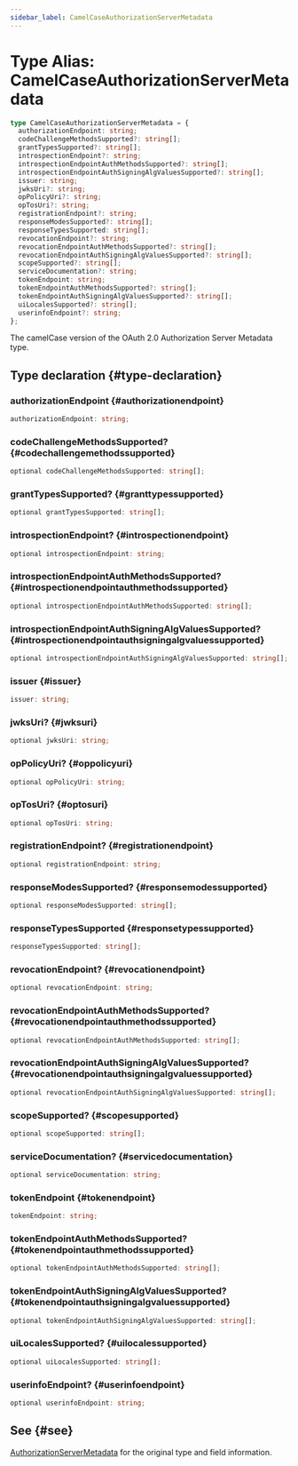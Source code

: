 ```yaml
---
sidebar_label: CamelCaseAuthorizationServerMetadata
---
```


# Type Alias: CamelCaseAuthorizationServerMetadata

```ts
type CamelCaseAuthorizationServerMetadata = {
  authorizationEndpoint: string;
  codeChallengeMethodsSupported?: string[];
  grantTypesSupported?: string[];
  introspectionEndpoint?: string;
  introspectionEndpointAuthMethodsSupported?: string[];
  introspectionEndpointAuthSigningAlgValuesSupported?: string[];
  issuer: string;
  jwksUri?: string;
  opPolicyUri?: string;
  opTosUri?: string;
  registrationEndpoint?: string;
  responseModesSupported?: string[];
  responseTypesSupported: string[];
  revocationEndpoint?: string;
  revocationEndpointAuthMethodsSupported?: string[];
  revocationEndpointAuthSigningAlgValuesSupported?: string[];
  scopeSupported?: string[];
  serviceDocumentation?: string;
  tokenEndpoint: string;
  tokenEndpointAuthMethodsSupported?: string[];
  tokenEndpointAuthSigningAlgValuesSupported?: string[];
  uiLocalesSupported?: string[];
  userinfoEndpoint?: string;
};
```

The camelCase version of the OAuth 2.0 Authorization Server Metadata type.

## Type declaration {#type-declaration}

### authorizationEndpoint {#authorizationendpoint}

```ts
authorizationEndpoint: string;
```

### codeChallengeMethodsSupported? {#codechallengemethodssupported}

```ts
optional codeChallengeMethodsSupported: string[];
```

### grantTypesSupported? {#granttypessupported}

```ts
optional grantTypesSupported: string[];
```

### introspectionEndpoint? {#introspectionendpoint}

```ts
optional introspectionEndpoint: string;
```

### introspectionEndpointAuthMethodsSupported? {#introspectionendpointauthmethodssupported}

```ts
optional introspectionEndpointAuthMethodsSupported: string[];
```

### introspectionEndpointAuthSigningAlgValuesSupported? {#introspectionendpointauthsigningalgvaluessupported}

```ts
optional introspectionEndpointAuthSigningAlgValuesSupported: string[];
```

### issuer {#issuer}

```ts
issuer: string;
```

### jwksUri? {#jwksuri}

```ts
optional jwksUri: string;
```

### opPolicyUri? {#oppolicyuri}

```ts
optional opPolicyUri: string;
```

### opTosUri? {#optosuri}

```ts
optional opTosUri: string;
```

### registrationEndpoint? {#registrationendpoint}

```ts
optional registrationEndpoint: string;
```

### responseModesSupported? {#responsemodessupported}

```ts
optional responseModesSupported: string[];
```

### responseTypesSupported {#responsetypessupported}

```ts
responseTypesSupported: string[];
```

### revocationEndpoint? {#revocationendpoint}

```ts
optional revocationEndpoint: string;
```

### revocationEndpointAuthMethodsSupported? {#revocationendpointauthmethodssupported}

```ts
optional revocationEndpointAuthMethodsSupported: string[];
```

### revocationEndpointAuthSigningAlgValuesSupported? {#revocationendpointauthsigningalgvaluessupported}

```ts
optional revocationEndpointAuthSigningAlgValuesSupported: string[];
```

### scopeSupported? {#scopesupported}

```ts
optional scopeSupported: string[];
```

### serviceDocumentation? {#servicedocumentation}

```ts
optional serviceDocumentation: string;
```

### tokenEndpoint {#tokenendpoint}

```ts
tokenEndpoint: string;
```

### tokenEndpointAuthMethodsSupported? {#tokenendpointauthmethodssupported}

```ts
optional tokenEndpointAuthMethodsSupported: string[];
```

### tokenEndpointAuthSigningAlgValuesSupported? {#tokenendpointauthsigningalgvaluessupported}

```ts
optional tokenEndpointAuthSigningAlgValuesSupported: string[];
```

### uiLocalesSupported? {#uilocalessupported}

```ts
optional uiLocalesSupported: string[];
```

### userinfoEndpoint? {#userinfoendpoint}

```ts
optional userinfoEndpoint: string;
```

## See {#see}

[AuthorizationServerMetadata](/references/js/type-aliases/AuthorizationServerMetadata.md) for the original type and field information.
